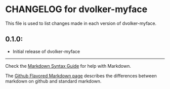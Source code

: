 # CHANGELOG for dvolker-myface

This file is used to list changes made in each version of dvolker-myface.

## 0.1.0:

* Initial release of dvolker-myface

- - -
Check the [Markdown Syntax Guide](http://daringfireball.net/projects/markdown/syntax) for help with Markdown.

The [Github Flavored Markdown page](http://github.github.com/github-flavored-markdown/) describes the differences between markdown on github and standard markdown.
